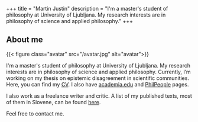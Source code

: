 +++
title = "Martin Justin"
description = "I'm a master's student of philosophy at University of Ljubljana. My research interests are in philosophy of science and applied philosophy."
+++

## About me

{{< figure class="avatar" src="/avatar.jpg" alt="avatar">}}

I'm a master's student of philosophy at University of Ljubljana. 
My research interests are in philosophy of science and applied philosophy. 
Currently, I’m working on my thesis on epistemic disagreement in scientific communities. 
Here, you can find my [CV](/resume.pdf). I also have [academia.edu](https://uni-aas.academia.edu/MartinJustin) and [PhilPeople](https://philpeople.org/profiles/martin-justin) pages.

I also work as a freelance writer and critic. 
A list of my published texts, most of them in Slovene, can be found [here](/writing). 

Feel free to contact me.
